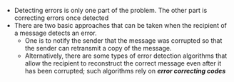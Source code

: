 - Detecting errors is only one part of the problem. The other part is correcting errors once detected
- There are two basic approaches that can be taken when the recipient of a message detects an error.
	- One is to notify the sender that the message was corrupted so that the sender can retransmit a copy of the message.
	- Alternatively, there are some types of error detection algorithms that allow the recipient to reconstruct the correct message even after it has been corrupted; such algorithms rely on ***error correcting codes***
